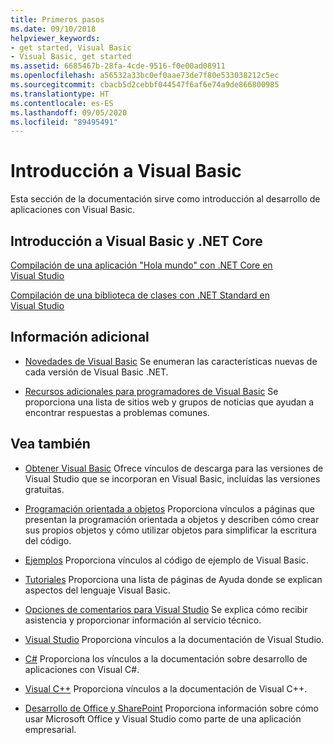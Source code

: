```yaml
---
title: Primeros pasos
ms.date: 09/10/2018
helpviewer_keywords:
- get started, Visual Basic
- Visual Basic, get started
ms.assetid: 6685467b-28fa-4cde-9516-f0e00ad08911
ms.openlocfilehash: a56532a33bc0ef0aae73de7f80e533038212c5ec
ms.sourcegitcommit: cbacb5d2cebbf044547f6af6e74a9de866800985
ms.translationtype: HT
ms.contentlocale: es-ES
ms.lasthandoff: 09/05/2020
ms.locfileid: "89495491"
---
```

# <a name="get-started-with-visual-basic"></a>Introducción a Visual Basic

Esta sección de la documentación sirve como introducción al desarrollo de aplicaciones con Visual Basic.

## <a name="get-started-with-visual-basic-and-net-core"></a>Introducción a Visual Basic y .NET Core

[Compilación de una aplicación "Hola mundo" con .NET Core en Visual Studio](../../core/tutorials/with-visual-studio.md)

[Compilación de una biblioteca de clases con .NET Standard en Visual Studio](../../core/tutorials/library-with-visual-studio.md)

## <a name="additional-information"></a>Información adicional

- [Novedades de Visual Basic](../whats-new/index.md) Se enumeran las características nuevas de cada versión de Visual Basic .NET.

- [Recursos adicionales para programadores de Visual Basic](additional-resources.md) Se proporciona una lista de sitios web y grupos de noticias que ayudan a encontrar respuestas a problemas comunes.

## <a name="see-also"></a>Vea también

- [Obtener Visual Basic](https://visualstudio.microsoft.com/downloads/?utm_medium=microsoft&utm_source=docs.microsoft.com&utm_campaign=inline+link&utm_content=download+vs2019) Ofrece vínculos de descarga para las versiones de Visual Studio que se incorporan en Visual Basic, incluidas las versiones gratuitas.

- [Programación orientada a objetos](../programming-guide/concepts/object-oriented-programming.md) Proporciona vínculos a páginas que presentan la programación orientada a objetos y describen cómo crear sus propios objetos y cómo utilizar objetos para simplificar la escritura del código.

- [Ejemplos](https://github.com/dotnet/docs/tree/master/samples/snippets/visualbasic) Proporciona vínculos al código de ejemplo de Visual Basic.

- [Tutoriales](../walkthroughs.md) Proporciona una lista de páginas de Ayuda donde se explican aspectos del lenguaje Visual Basic.

- [Opciones de comentarios para Visual Studio](/visualstudio/ide/feedback-options) Se explica cómo recibir asistencia y proporcionar información al servicio técnico.

- [Visual Studio](/visualstudio/) Proporciona vínculos a la documentación de Visual Studio.

- [C#](../../csharp/index.yml) Proporciona los vínculos a la documentación sobre desarrollo de aplicaciones con Visual C#.

- [Visual C++](/cpp/) Proporciona vínculos a la documentación de Visual C++.

- [Desarrollo de Office y SharePoint](/visualstudio/vsto/office-and-sharepoint-development-in-visual-studio) Proporciona información sobre cómo usar Microsoft Office y Visual Studio como parte de una aplicación empresarial.
